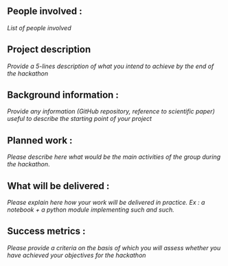 ## People involved : 
*List of people involved*

## Project description 
*Provide a 5-lines description of what you intend to achieve by the end of the hackathon*

## Background information : 
*Provide any information (GitHub repository, reference to scientific paper) useful to describe the starting point of your project*  

## Planned work : 
*Please describe here what would be the main activities of the group during the hackathon*. 

## What will be delivered :
*Please explain here how your work will be delivered in practice. Ex : a notebook + a python module implementing such and such.*

## Success metrics : 
*Please provide a criteria on the basis of which you will assess whether you have achieved your objectives for the hackathon*
